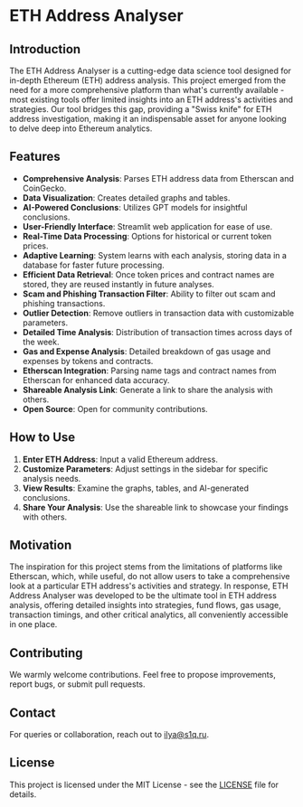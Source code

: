 # ETH Address Analyser

## Introduction
The ETH Address Analyser is a cutting-edge data science tool designed for in-depth Ethereum (ETH) address analysis. This project emerged from the need for a more comprehensive platform than what's currently available - most existing tools offer limited insights into an ETH address's activities and strategies. Our tool bridges this gap, providing a "Swiss knife" for ETH address investigation, making it an indispensable asset for anyone looking to delve deep into Ethereum analytics.

## Features
- **Comprehensive Analysis**: Parses ETH address data from Etherscan and CoinGecko.
- **Data Visualization**: Creates detailed graphs and tables.
- **AI-Powered Conclusions**: Utilizes GPT models for insightful conclusions.
- **User-Friendly Interface**: Streamlit web application for ease of use.
- **Real-Time Data Processing**: Options for historical or current token prices.
- **Adaptive Learning**: System learns with each analysis, storing data in a database for faster future processing.
- **Efficient Data Retrieval**: Once token prices and contract names are stored, they are reused instantly in future analyses.
- **Scam and Phishing Transaction Filter**: Ability to filter out scam and phishing transactions.
- **Outlier Detection**: Remove outliers in transaction data with customizable parameters.
- **Detailed Time Analysis**: Distribution of transaction times across days of the week.
- **Gas and Expense Analysis**: Detailed breakdown of gas usage and expenses by tokens and contracts.
- **Etherscan Integration**: Parsing name tags and contract names from Etherscan for enhanced data accuracy.
- **Shareable Analysis Link**: Generate a link to share the analysis with others.
- **Open Source**: Open for community contributions.

## How to Use
1. **Enter ETH Address**: Input a valid Ethereum address.
2. **Customize Parameters**: Adjust settings in the sidebar for specific analysis needs.
3. **View Results**: Examine the graphs, tables, and AI-generated conclusions.
4. **Share Your Analysis**: Use the shareable link to showcase your findings with others.

## Motivation
The inspiration for this project stems from the limitations of platforms like Etherscan, which, while useful, do not allow users to take a comprehensive look at a particular ETH address's activities and strategy. In response, ETH Address Analyser was developed to be the ultimate tool in ETH address analysis, offering detailed insights into strategies, fund flows, gas usage, transaction timings, and other critical analytics, all conveniently accessible in one place.

## Contributing
We warmly welcome contributions. Feel free to propose improvements, report bugs, or submit pull requests.

## Contact
For queries or collaboration, reach out to [ilya@s1q.ru](mailto:ilya@s1q.ru).

## License
This project is licensed under the MIT License - see the [LICENSE](LICENSE) file for details.

